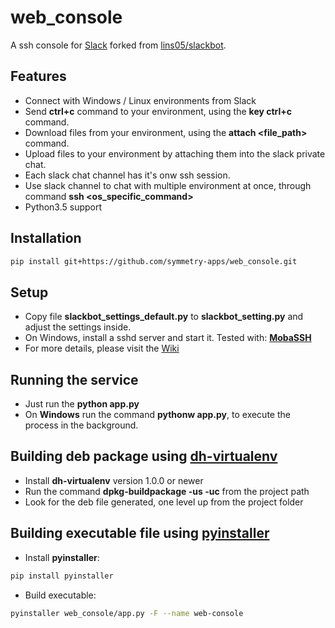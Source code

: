 # web_console

A ssh console for [Slack](https://slack.com) forked from [lins05/slackbot](https://github.com/lins05/slackbot).

## Features

* Connect with Windows / Linux environments from Slack
* Send **ctrl+c** command to your environment, using the **key ctrl+c** command.
* Download files from your environment, using the **attach <file_path>** command.
* Upload files to your environment by attaching them into the slack private chat.
* Each slack chat channel has it's onw ssh session.
* Use slack channel to chat with multiple environment at once, through command **ssh <os_specific_command>**
* Python3.5 support

## Installation
```bash
pip install git+https://github.com/symmetry-apps/web_console.git
```

## Setup
 * Copy file **slackbot_settings_default.py** to **slackbot_setting.py** and adjust the settings inside.
 * On Windows, install a sshd server and start it. Tested with: [**MobaSSH**](https://mobassh.mobatek.net/)
 * For more details, please visit the [Wiki](https://github.com/symmetry-apps/symmetry-ros/wiki/Enable-Slack-SSH-for-ROS-administration)
 
 
## Running the service
 * Just run the **python app.py**
 * On **Windows** run the command **pythonw app.py**, to execute the process in the background.
 
 
## Building deb package using [dh-virtualenv](https://github.com/spotify/dh-virtualenv)
 * Install **dh-virtualenv** version 1.0.0 or newer
 * Run the command **dpkg-buildpackage -us -uc** from the project path
 * Look for the deb file generated, one level up from the project folder
 
## Building executable file using [pyinstaller](https://github.com/pyinstaller/pyinstaller)
 * Install **pyinstaller**:
 ```bash
 pip install pyinstaller
 ```
 * Build executable:
 ```bash
 pyinstaller web_console/app.py -F --name web-console
 ```